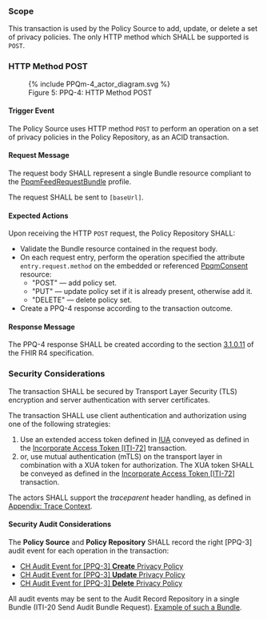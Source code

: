 ### Scope

This transaction is used by the Policy Source to add, update, or delete a set of privacy policies. The only HTTP
method which SHALL be supported is `POST`.

### HTTP Method POST

<figure>
  {% include PPQm-4_actor_diagram.svg %}
  <figcaption>Figure 5: PPQ-4: HTTP Method POST</figcaption>
</figure>

#### Trigger Event

The Policy Source uses HTTP method `POST` to perform an operation on a set of privacy policies in the Policy Repository,
as an ACID transaction.

#### Request Message

The request body SHALL represent a single Bundle resource compliant to the
[PpqmFeedRequestBundle](StructureDefinition-PpqmFeedRequestBundle.html) profile.

The request SHALL be sent to `[baseUrl]`.

#### Expected Actions

Upon receiving the HTTP `POST` request, the Policy Repository SHALL:
- Validate the Bundle resource contained in the request body.
- On each request entry, perform the operation specified the attribute `entry.request.method` on the embedded or
referenced [PpqmConsent](StructureDefinition-PpqmConsent.html) resource:
  - "POST" — add policy set.
  - "PUT" — update policy set if it is already present, otherwise add it.
  - "DELETE" — delete policy set.
- Create a PPQ-4 response according to the transaction outcome.

#### Response Message

The PPQ-4 response SHALL be created according to the section
[3.1.0.11](https://hl7.org/fhir/R4/http.html#transaction) of the FHIR R4 specification.

### Security Considerations

The transaction SHALL be secured by Transport Layer Security (TLS) encryption and server authentication with
server certificates.

The transaction SHALL use client authentication and authorization using one of the following strategies:
1. Use an extended access token defined in [IUA](iti-71.html) conveyed as defined in the [Incorporate Access Token [ITI-72]](https://profiles.ihe.net/ITI/IUA/index.html#372-incorporate-access-token-iti-72) transaction.
2. or, use mutual authentication (mTLS) on the transport layer in combination with a XUA token for authorization. The XUA token SHALL be conveyed as defined in the [Incorporate Access Token [ITI-72]](https://profiles.ihe.net/ITI/IUA/index.html#372-incorporate-access-token-iti-72) transaction.

The actors SHALL support the _traceparent_ header handling, as defined in [Appendix: Trace Context](tracecontext.html).

#### Security Audit Considerations

The **Policy Source** and **Policy Repository** SHALL record the right [PPQ-3] audit event for each operation in the 
transaction:

- [CH Audit Event for [PPQ-3] **Create** Privacy Policy](StructureDefinition-ChAuditEventPpq3Create.html)
- [CH Audit Event for [PPQ-3] **Update** Privacy Policy](StructureDefinition-ChAuditEventPpq3Update.html)
- [CH Audit Event for [PPQ-3] **Delete** Privacy Policy](StructureDefinition-ChAuditEventPpq3Delete.html)

All audit events may be sent to the Audit Record Repository in a single Bundle (ITI-20 Send Audit Bundle Request).
[Example of such a Bundle](Bundle-ChAuditEventPpq4Example.html).
